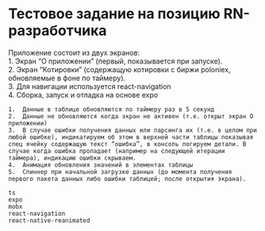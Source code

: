 # Тестовое задание на позицию RN-разработчика

Приложение состоит из двух экранов:  
	1.	Экран “О приложении” (первый, показывается при запуске).  
	2.	Экран “Котировки” (содержащую котировки с биржи poloniex, обновляемые в фоне по таймеру).  
	3.	Для навигации используется react-navigation  
	4.	Сборка, запуск и отладка на основе expo  

	1.	Данные в таблице обновляются по таймеру раз в 5 секунд
	2.	Данные не обновляются когда экран не активен (т.е. открыт экран О приложении)
	3.	В случае ошибки получения данных или парсинга их (т.е. в целом при любой ошибке), индикатируем об этом в верхней части таблицы показывая спец ячейку содержащую текст “ошибка”, в консоль логируем детали. В случае когда ошибка пропадает (например на следующей итерации таймера), индикацию ошибки скрываем.
	4.	Анимация обновления значений в элементах таблицы
	5.	Спиннер при начальной загрузке данных (до момента получения первого пакета данных либо ошибки таблицей; после открытия экрана).

```
ts
expo
mobx
react-navigation
react-native-reanimated

```
